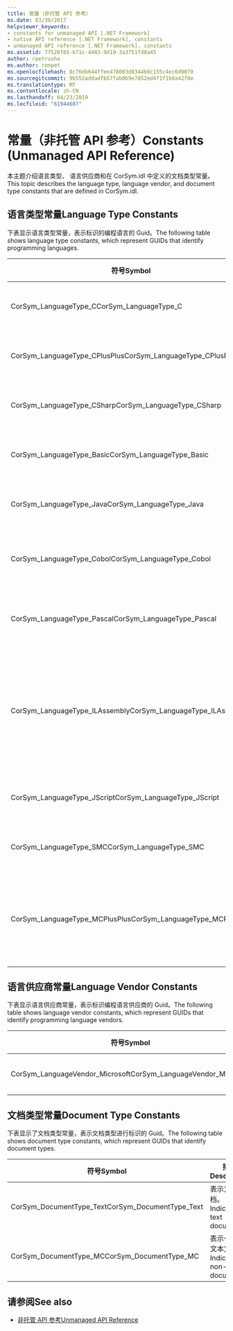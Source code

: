 ```yaml
---
title: 常量（非托管 API 参考）
ms.date: 03/30/2017
helpviewer_keywords:
- constants for unmanaged API [.NET Framework]
- native API reference [.NET Framework], constants
- unmanaged API reference [.NET Framework], constants
ms.assetid: 77526f65-b71c-4483-9d19-3a3751fd8a45
author: rpetrusha
ms.author: ronpet
ms.openlocfilehash: 8c76db644ffee478003d834460c155c4ec6d0070
ms.sourcegitcommit: 9b552addadfb57fab0b9e7852ed4f1f1b8a42f8e
ms.translationtype: MT
ms.contentlocale: zh-CN
ms.lasthandoff: 04/23/2019
ms.locfileid: "61944607"
---
```

# <a name="constants-unmanaged-api-reference"></a><span data-ttu-id="f306c-102">常量（非托管 API 参考）</span><span class="sxs-lookup"><span data-stu-id="f306c-102">Constants (Unmanaged API Reference)</span></span>
<span data-ttu-id="f306c-103">本主题介绍语言类型、 语言供应商和在 CorSym.idl 中定义的文档类型常量。</span><span class="sxs-lookup"><span data-stu-id="f306c-103">This topic describes the language type, language vendor, and document type constants that are defined in CorSym.idl.</span></span>  
  
## <a name="language-type-constants"></a><span data-ttu-id="f306c-104">语言类型常量</span><span class="sxs-lookup"><span data-stu-id="f306c-104">Language Type Constants</span></span>  
 <span data-ttu-id="f306c-105">下表显示语言类型常量，表示标识的编程语言的 Guid。</span><span class="sxs-lookup"><span data-stu-id="f306c-105">The following table shows language type constants, which represent GUIDs that identify programming languages.</span></span>  
  
|<span data-ttu-id="f306c-106">符号</span><span class="sxs-lookup"><span data-stu-id="f306c-106">Symbol</span></span>|<span data-ttu-id="f306c-107">描述</span><span class="sxs-lookup"><span data-stu-id="f306c-107">Description</span></span>|  
|------------|-----------------|  
|<span data-ttu-id="f306c-108">CorSym_LanguageType_C</span><span class="sxs-lookup"><span data-stu-id="f306c-108">CorSym_LanguageType_C</span></span>|<span data-ttu-id="f306c-109">指示 C 语言。</span><span class="sxs-lookup"><span data-stu-id="f306c-109">Indicates the C language.</span></span>|  
|<span data-ttu-id="f306c-110">CorSym_LanguageType_CPlusPlus</span><span class="sxs-lookup"><span data-stu-id="f306c-110">CorSym_LanguageType_CPlusPlus</span></span>|<span data-ttu-id="f306c-111">指示C++语言。</span><span class="sxs-lookup"><span data-stu-id="f306c-111">Indicates the C++ language.</span></span>|  
|<span data-ttu-id="f306c-112">CorSym_LanguageType_CSharp</span><span class="sxs-lookup"><span data-stu-id="f306c-112">CorSym_LanguageType_CSharp</span></span>|<span data-ttu-id="f306c-113">指示C#语言。</span><span class="sxs-lookup"><span data-stu-id="f306c-113">Indicates the C# language.</span></span>|  
|<span data-ttu-id="f306c-114">CorSym_LanguageType_Basic</span><span class="sxs-lookup"><span data-stu-id="f306c-114">CorSym_LanguageType_Basic</span></span>|<span data-ttu-id="f306c-115">指示基本语言。</span><span class="sxs-lookup"><span data-stu-id="f306c-115">Indicates the Basic language.</span></span>|  
|<span data-ttu-id="f306c-116">CorSym_LanguageType_Java</span><span class="sxs-lookup"><span data-stu-id="f306c-116">CorSym_LanguageType_Java</span></span>|<span data-ttu-id="f306c-117">指示的 Java 语言。</span><span class="sxs-lookup"><span data-stu-id="f306c-117">Indicates the Java language.</span></span>|  
|<span data-ttu-id="f306c-118">CorSym_LanguageType_Cobol</span><span class="sxs-lookup"><span data-stu-id="f306c-118">CorSym_LanguageType_Cobol</span></span>|<span data-ttu-id="f306c-119">指示的 COBOL 语言。</span><span class="sxs-lookup"><span data-stu-id="f306c-119">Indicates the COBOL language.</span></span>|  
|<span data-ttu-id="f306c-120">CorSym_LanguageType_Pascal</span><span class="sxs-lookup"><span data-stu-id="f306c-120">CorSym_LanguageType_Pascal</span></span>|<span data-ttu-id="f306c-121">指示的 Pascal 语言。</span><span class="sxs-lookup"><span data-stu-id="f306c-121">Indicates the Pascal language.</span></span>|  
|<span data-ttu-id="f306c-122">CorSym_LanguageType_ILAssembly</span><span class="sxs-lookup"><span data-stu-id="f306c-122">CorSym_LanguageType_ILAssembly</span></span>|<span data-ttu-id="f306c-123">表示 Microsoft 中间语言 (MSIL) 程序集代码。</span><span class="sxs-lookup"><span data-stu-id="f306c-123">Indicates the Microsoft intermediate language (MSIL) assembly code.</span></span>|  
|<span data-ttu-id="f306c-124">CorSym_LanguageType_JScript</span><span class="sxs-lookup"><span data-stu-id="f306c-124">CorSym_LanguageType_JScript</span></span>|<span data-ttu-id="f306c-125">表示 JScript 语言。</span><span class="sxs-lookup"><span data-stu-id="f306c-125">Indicates the JScript language.</span></span>|  
|<span data-ttu-id="f306c-126">CorSym_LanguageType_SMC</span><span class="sxs-lookup"><span data-stu-id="f306c-126">CorSym_LanguageType_SMC</span></span>|<span data-ttu-id="f306c-127">指示的 SMC 语言。</span><span class="sxs-lookup"><span data-stu-id="f306c-127">Indicates the SMC language.</span></span>|  
|<span data-ttu-id="f306c-128">CorSym_LanguageType_MCPlusPlus</span><span class="sxs-lookup"><span data-stu-id="f306c-128">CorSym_LanguageType_MCPlusPlus</span></span>|<span data-ttu-id="f306c-129">指示C++启用.NET Framework 的语言。</span><span class="sxs-lookup"><span data-stu-id="f306c-129">Indicates the C++ language enabled for the .NET Framework.</span></span>|  
  
## <a name="language-vendor-constants"></a><span data-ttu-id="f306c-130">语言供应商常量</span><span class="sxs-lookup"><span data-stu-id="f306c-130">Language Vendor Constants</span></span>  
 <span data-ttu-id="f306c-131">下表显示语言供应商常量，表示标识编程语言供应商的 Guid。</span><span class="sxs-lookup"><span data-stu-id="f306c-131">The following table shows language vendor constants, which represent GUIDs that identify programming language vendors.</span></span>  
  
|<span data-ttu-id="f306c-132">符号</span><span class="sxs-lookup"><span data-stu-id="f306c-132">Symbol</span></span>|<span data-ttu-id="f306c-133">描述</span><span class="sxs-lookup"><span data-stu-id="f306c-133">Description</span></span>|  
|------------|-----------------|  
|<span data-ttu-id="f306c-134">CorSym_LanguageVendor_Microsoft</span><span class="sxs-lookup"><span data-stu-id="f306c-134">CorSym_LanguageVendor_Microsoft</span></span>|<span data-ttu-id="f306c-135">指示 Microsoft。</span><span class="sxs-lookup"><span data-stu-id="f306c-135">Indicates Microsoft.</span></span>|  
  
## <a name="document-type-constants"></a><span data-ttu-id="f306c-136">文档类型常量</span><span class="sxs-lookup"><span data-stu-id="f306c-136">Document Type Constants</span></span>  
 <span data-ttu-id="f306c-137">下表显示了文档类型常量，表示文档类型进行标识的 Guid。</span><span class="sxs-lookup"><span data-stu-id="f306c-137">The following table shows document type constants, which represent GUIDs that identify document types.</span></span>  
  
|<span data-ttu-id="f306c-138">符号</span><span class="sxs-lookup"><span data-stu-id="f306c-138">Symbol</span></span>|<span data-ttu-id="f306c-139">描述</span><span class="sxs-lookup"><span data-stu-id="f306c-139">Description</span></span>|  
|------------|-----------------|  
|<span data-ttu-id="f306c-140">CorSym_DocumentType_Text</span><span class="sxs-lookup"><span data-stu-id="f306c-140">CorSym_DocumentType_Text</span></span>|<span data-ttu-id="f306c-141">表示文本文档。</span><span class="sxs-lookup"><span data-stu-id="f306c-141">Indicates a text document.</span></span>|  
|<span data-ttu-id="f306c-142">CorSym_DocumentType_MC</span><span class="sxs-lookup"><span data-stu-id="f306c-142">CorSym_DocumentType_MC</span></span>|<span data-ttu-id="f306c-143">表示一个非文本文档。</span><span class="sxs-lookup"><span data-stu-id="f306c-143">Indicates a non-text document.</span></span>|  
  
## <a name="see-also"></a><span data-ttu-id="f306c-144">请参阅</span><span class="sxs-lookup"><span data-stu-id="f306c-144">See also</span></span>

- [<span data-ttu-id="f306c-145">非托管 API 参考</span><span class="sxs-lookup"><span data-stu-id="f306c-145">Unmanaged API Reference</span></span>](../../../docs/framework/unmanaged-api/index.md)

